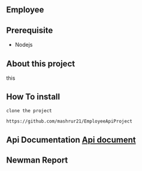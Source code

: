 ## Employee 

## Prerequisite
- Nodejs

## About this project
this

## How To install
```clone the project```
``` bash
https://github.com/mashrur21/EmployeeApiProject
```

## Api Documentation [Api document]()

## Newman Report
